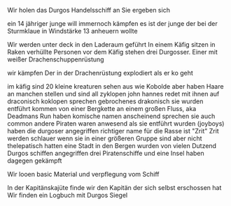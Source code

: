 Wir holen das Durgos Handelsschiff an
Sie ergeben sich

ein 14 jähriger junge will immernoch kämpfen
es ist der junge der bei der Sturmklaue in Windstärke 13 anheuern wollte

Wir werden unter deck in den Laderaum geführt
In einem Käfig sitzen in Raken verhüllte Personen
vor dem Käfig stehen drei Durgosser. Einer mit weißer Drachenschuppenrüstung

wir kämpfen
Der in der Drachenrüstung explodiert als er ko geht

im käfig sind 20 kleine kreaturen
sehen aus wie Kobolde aber haben Haare an manchen stellen und sind all zyklopen
john hannes redet mit ihnen auf draconisch
koklopen sprechen gebrochenes drakonisch
	sie wurden entführt
	kommen von einer Bergkette an einem großen Fluss, aka Deadmans Run
	haben komische namen
anscheinend sprechen sie auch common
	andere Piraten waren anwesend als sie entführt wurden (joyboys)
	haben die durgoser angegriffen
	richtiger name für die Rasse ist "Zrit"
	Zrit werden schlauer wenn sie in einer größeren Gruppe sind
	aber nicht thelepatisch
	hatten eine Stadt in den Bergen
	wurden von vielen Dutzend Durgos schiffen angegriffen
	drei Piratenschiffe und eine Insel haben dagegen gekämpft

Wir looen basic Material und verpflegung vom Schiff

In der Kapitänskajüte finde wir den Kapitän der sich selbst erschossen hat
Wir finden ein Logbuch mit Durgos Siegel


